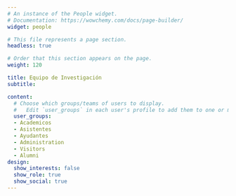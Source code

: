 ```yaml
---
# An instance of the People widget.
# Documentation: https://wowchemy.com/docs/page-builder/
widget: people

# This file represents a page section.
headless: true

# Order that this section appears on the page.
weight: 120

title: Equipo de Investigación
subtitle:

content:
  # Choose which groups/teams of users to display.
  #   Edit `user_groups` in each user's profile to add them to one or more of these groups.
  user_groups:
  - Academicos
  - Asistentes
  - Ayudantes
  - Administration
  - Visitors
  - Alumni
design:
  show_interests: false
  show_role: true
  show_social: true
---
```

